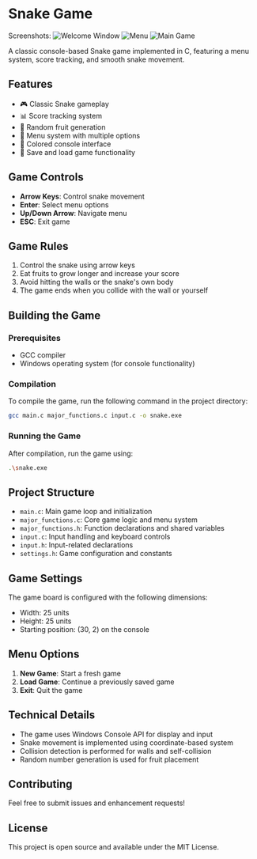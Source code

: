 # Snake Game
Screenshots:
![Welcome Window](![image](https://github.com/user-attachments/assets/82ab0b98-e2f1-43b1-916a-5f0070a348e6))
![Menu](![image](![image](https://github.com/user-attachments/assets/0361d878-14c8-40f7-b028-2e7eebab9362)))
![Main Game](![image](![image](https://github.com/user-attachments/assets/7be13089-c4be-463a-b3dc-746e51dc4480)))

A classic console-based Snake game implemented in C, featuring a menu system, score tracking, and smooth snake movement.

## Features

- 🎮 Classic Snake gameplay
- 📊 Score tracking system
- 🍎 Random fruit generation
- 🎯 Menu system with multiple options
- 🎨 Colored console interface
- 💾 Save and load game functionality

## Game Controls

- **Arrow Keys**: Control snake movement
- **Enter**: Select menu options
- **Up/Down Arrow**: Navigate menu
- **ESC**: Exit game

## Game Rules

1. Control the snake using arrow keys
2. Eat fruits to grow longer and increase your score
3. Avoid hitting the walls or the snake's own body
4. The game ends when you collide with the wall or yourself

## Building the Game

### Prerequisites

- GCC compiler
- Windows operating system (for console functionality)

### Compilation

To compile the game, run the following command in the project directory:

```bash
gcc main.c major_functions.c input.c -o snake.exe
```

### Running the Game

After compilation, run the game using:

```bash
.\snake.exe
```

## Project Structure

- `main.c`: Main game loop and initialization
- `major_functions.c`: Core game logic and menu system
- `major_functions.h`: Function declarations and shared variables
- `input.c`: Input handling and keyboard controls
- `input.h`: Input-related declarations
- `settings.h`: Game configuration and constants

## Game Settings

The game board is configured with the following dimensions:
- Width: 25 units
- Height: 25 units
- Starting position: (30, 2) on the console

## Menu Options

1. **New Game**: Start a fresh game
2. **Load Game**: Continue a previously saved game
3. **Exit**: Quit the game

## Technical Details

- The game uses Windows Console API for display and input
- Snake movement is implemented using coordinate-based system
- Collision detection is performed for walls and self-collision
- Random number generation is used for fruit placement

## Contributing

Feel free to submit issues and enhancement requests!

## License

This project is open source and available under the MIT License.
